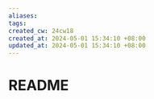 ```yaml
---
aliases: 
tags: 
created_cw: 24cw18
created_at: 2024-05-01 15:34:10 +08:00
updated_at: 2024-05-01 15:34:10 +08:00
---
```


# README

